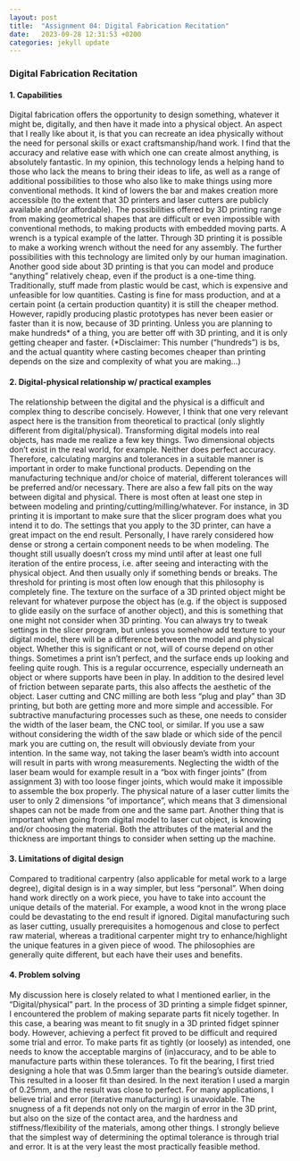 ```yaml
---
layout: post
title:  "Assignment 04: Digital Fabrication Recitation"
date:   2023-09-28 12:31:53 +0200
categories: jekyll update
---
```


### **Digital Fabrication Recitation**  

#### 1. Capabilities

Digital fabrication offers the opportunity to design something, whatever it might be, digitally, and then have it made into a physical object. An aspect that I really like about it, is that you can recreate an idea physically without the need for personal skills or exact craftsmanship/hand work. I find that the accuracy and relative ease with which one can create almost anything, is absolutely fantastic. In my opinion, this technology lends a helping hand to those who lack the means to bring their ideas to life, as well as a range of additional possibilities to those who also like to make things using more conventional methods. It kind of lowers the bar and makes creation more accessible (to the extent that 3D printers and laser cutters are publicly available and/or affordable).
The possibilities offered by 3D printing range from making geometrical shapes that are difficult or even impossible with conventional methods, to making products with embedded moving parts. A wrench is a typical example of the latter. Through 3D printing it is possible to make a working wrench without the need for any assembly. The further possibilities with this technology are limited only by our human imagination. Another good side about 3D printing is that you can model and produce “anything” relatively cheap, even if the product is a one-time thing. Traditionally, stuff made from plastic would be cast, which is expensive and unfeasible for low quantities. Casting is fine for mass production, and at a certain point (a certain production quantity) it is still the cheaper method. However, rapidly producing plastic prototypes has never been easier or faster than it is now, because of 3D printing. Unless you are planning to make hundreds* of a thing, you are better off with 3D printing, and it is only getting cheaper and faster. 
(*Disclaimer: This number (“hundreds”) is bs, and the actual quantity where casting becomes cheaper than printing depends on the size and complexity of what you are making...)

#### 2. Digital-physical relationship w/ practical examples

The relationship between the digital and the physical is a difficult and complex thing to describe concisely. However, I think that one very relevant aspect here is the transition from theoretical to practical (only slightly different from digital/physical). Transforming digital models into real objects, has made me realize a few key things. Two dimensional objects don’t exist in the real world, for example. Neither does perfect accuracy. Therefore, calculating margins and tolerances in a suitable manner is important in order to make functional products. Depending on the manufacturing technique and/or choice of material, different tolerances will be preferred and/or necessary. 
There are also a few fall pits on the way between digital and physical. There is most often at least one step in between modeling and printing/cutting/milling/whatever. For instance, in 3D printing it is important to make sure that the slicer program does what you intend it to do. The settings that you apply to the 3D printer, can have a great impact on the end result. Personally, I have rarely considered how dense or strong a certain component needs to be when modeling. The thought still usually doesn’t cross my mind until after at least one full iteration of the entire process, i.e. after seeing and interacting with the physical object. And then usually only if something bends or breaks. The threshold for printing is most often low enough that this philosophy is completely fine. 
The texture on the surface of a 3D printed object might be relevant for whatever purpose the object has (e.g. if the object is supposed to glide easily on the surface of another object), and this is something that one might not consider when 3D printing. You can always try to tweak settings in the slicer program, but unless you somehow add texture to your digital model, there will be a difference between the model and physical object. Whether this is significant or not, will of course depend on other things. Sometimes a print isn’t perfect, and the surface ends up looking and feeling quite rough. This is a regular occurrence, especially underneath an object or where supports have been in play. In addition to the desired level of friction between separate parts, this also affects the aesthetic of the object. 
Laser cutting and CNC milling are both less “plug and play” than 3D printing, but both are getting more and more simple and accessible. For subtractive manufacturing processes such as these, one needs to consider the width of the laser beam, the CNC tool, or similar. If you use a saw without considering the width of the saw blade or which side of the pencil mark you are cutting on, the result will obviously deviate from your intention. In the same way, not taking the laser beam’s width into account will result in parts with wrong measurements. Neglecting the width of the laser beam would for example result in a “box with finger joints” (from assignment 3) with too loose finger joints, which would make it impossible to assemble the box properly. 
The physical nature of a laser cutter limits the user to only 2 dimensions “of importance”, which means that 3 dimensional shapes can not be made from one and the same part. Another thing that is important when going from digital model to laser cut object, is knowing and/or choosing the material. Both the attributes of the material and the thickness are important things to consider when setting up the machine. 

#### 3. Limitations of digital design

Compared to traditional carpentry (also applicable for metal work to a large degree), digital design is in a way simpler, but less “personal”. When doing hand work directly on a work piece, you have to take into account the unique details of the material. For example, a wood knot in the wrong place could be devastating to the end result if ignored. Digital manufacturing such as laser cutting, usually prerequisites a homogenous and close to perfect raw material, whereas a traditional carpenter might try to enhance/highlight the unique features in a given piece of wood. The philosophies are generally quite different, but each have their uses and benefits.

#### 4. Problem solving

My discussion here is closely related to what I mentioned earlier, in the “Digital/physical” part. In the process of 3D printing a simple fidget spinner, I encountered the problem of making separate parts fit nicely together. In this case, a bearing was meant to fit snugly in a 3D printed fidget spinner body. However, achieving a perfect fit proved to be difficult and required some trial and error. To make parts fit as tightly (or loosely) as intended, one needs to know the acceptable margins of (in)accuracy, and to be able to manufacture parts within these tolerances. To fit the bearing, I first tried designing a hole that was 0.5mm larger than the bearing’s outside diameter. This resulted in a looser fit than desired. In the next iteration I used a margin of 0.25mm, and the result was close to perfect. For many applications, I believe trial and error (iterative manufacturing) is unavoidable. The snugness of a fit depends not only on the margin of error in the 3D print, but also on the size of the contact area, and the hardness and stiffness/flexibility of the materials, among other things. I strongly believe that the simplest way of determining the optimal tolerance is through trial and error. It is at the very least the most practically feasible method. 
